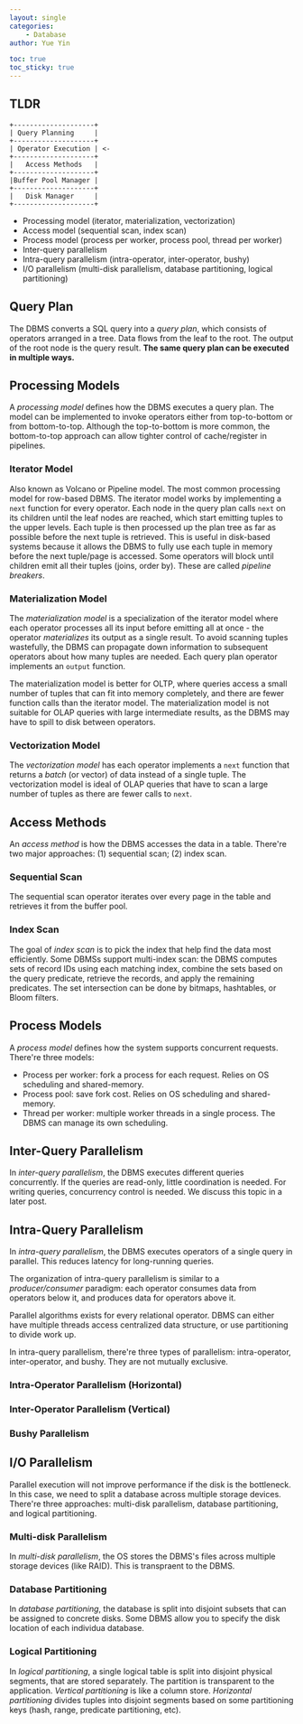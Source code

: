 ```yaml
---
layout: single
categories: 
    - Database
author: Yue Yin

toc: true
toc_sticky: true
---
```




## TLDR

```
+--------------------+
| Query Planning     |
+--------------------+
| Operator Execution | <-
+--------------------+
|   Access Methods   |
+--------------------+
|Buffer Pool Manager |
+--------------------+
|   Disk Manager     |
+--------------------+
```

- Processing model (iterator, materialization, vectorization)
- Access model (sequential scan, index scan)
- Process model (process per worker, process pool, thread per worker)
- Inter-query parallelism 
- Intra-query parallelism (intra-operator, inter-operator, bushy)
- I/O parallelism (multi-disk parallelism, database partitioning, logical partitioning)



## Query Plan

The DBMS converts a SQL query into a *query plan*, which consists of operators arranged in a tree. Data flows from the leaf to the root. The output of the root node is the query result. **The same query plan can be executed in multiple ways.**



## Processing Models

A *processing model* defines how the DBMS executes a query plan. The model can be implemented to invoke operators either from top-to-bottom or from bottom-to-top. Although the top-to-bottom is more common, the bottom-to-top approach can allow tighter control of cache/register in pipelines.

### Iterator Model

Also known as Volcano or Pipeline model. The most common processing model for row-based DBMS. The iterator model works by implementing a `next` function for every operator. Each node in the query plan calls `next` on its children until the leaf nodes are reached, which start emitting tuples to the upper levels. Each tuple is then processed up the plan tree as far as possible before the next tuple is retrieved. This is useful in disk-based systems because it allows the DBMS to fully use each tuple in memory before the next tuple/page is accessed. Some operators will block until children emit all their tuples (joins, order by). These are called *pipeline breakers*.

### Materialization Model

The *materialization model* is a specialization of the iterator model where each operator processes all its input before emitting all at once - the operator *materializes* its output as a single result. To avoid scanning tuples wastefully, the DBMS can propagate down information to subsequent operators about how many tuples are needed. Each query plan operator implements an `output` function. 

The materialization model is better for OLTP, where queries access a small number of tuples that can fit into memory completely, and there are fewer function calls than the iterator model. The materialization model is not suitable for OLAP queries with large intermediate results, as the DBMS may have to spill to disk between operators.

### Vectorization Model

The *vectorization model* has each operator implements a `next` function that returns a *batch* (or vector) of data instead of a single tuple. The vectorization model is ideal of OLAP queries that have to scan a large number of tuples as there are fewer calls to `next`.



## Access Methods

An *access method* is how the DBMS accesses the data in a table. There're two major approaches: (1) sequential scan; (2) index scan. 

### Sequential Scan

The sequential scan operator iterates over every page in the table and retrieves it from the buffer pool. 

### Index Scan

The goal of *index scan* is to pick the index that help find the data most efficiently. Some DBMSs support multi-index scan: the DBMS computes sets of record IDs using each matching index, combine the sets based on the query predicate, retrieve the records, and apply the remaining predicates. The set intersection can be done by bitmaps, hashtables, or Bloom filters.



## Process Models

A *process model* defines how the system supports concurrent requests. There're three models:

- Process per worker: fork a process for each request. Relies on OS scheduling and shared-memory.
- Process pool: save fork cost. Relies on OS scheduling and shared-memory. 
- Thread per worker: multiple worker threads in a single process. The DBMS can manage its own scheduling.



## Inter-Query Parallelism

In *inter-query parallelism*, the DBMS executes different queries concurrently. If the queries are read-only, little coordination is needed. For writing queries, concurrency control is needed. We discuss this topic in a later post.



## Intra-Query Parallelism

In *intra-query parallelism*, the DBMS executes operators of a single query in parallel. This reduces latency for long-running queries. 

The organization of intra-query parallelism is similar to a *producer/consumer* paradigm: each operator consumes data from operators below it, and produces data for operators above it.

Parallel algorithms exists for every relational operator. DBMS can either have multiple threads access centralized data structure, or use partitioning to divide work up. 

In intra-query parallelism, there're three types of parallelism: intra-operator, inter-operator, and bushy. They are not mutually exclusive. 

### Intra-Operator Parallelism (Horizontal)

### Inter-Operator Parallelism (Vertical)

### Bushy Parallelism



## I/O Parallelism

Parallel execution will not improve performance if the disk is the bottleneck. In this case, we need to split a database across multiple storage devices. There're three approaches: multi-disk parallelism, database partitioning, and logical partitioning. 

### Multi-disk Parallelism

In *multi-disk parallelism*, the OS stores the DBMS's files across multiple storage devices (like RAID). This is transpraent to the DBMS. 

### Database Partitioning

In *database partitioning*, the database is split into disjoint subsets that can be assigned to concrete disks. Some DBMS allow you to specify the disk location of each individua database.

### Logical Partitioning

In *logical partitioning*, a single logical table is split into disjoint physical segments, that are stored separately. The partition is transparent to the application. *Vertical partitioning* is like a column store. *Horizontal partitioning* divides tuples into disjoint segments based on some partitioning keys (hash, range, predicate partitioning, etc). 